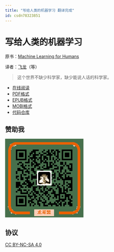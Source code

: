 ```yaml
---
title: "写给人类的机器学习 翻译完成"
id: csdn78323851
---
```


# 写给人类的机器学习

原书：[Machine Learning for Humans](https://medium.com/machine-learning-for-humans/)

译者：[飞龙](https://github.com/wizardforcel)（等）

> 这个世界不缺少科学家，缺少能说人话的科学家。

*   [在线阅读](https://www.gitbook.com/book/wizardforcel/ml-for-humans/details)
*   [PDF格式](https://www.gitbook.com/download/pdf/book/wizardforcel/ml-for-humans)
*   [EPUB格式](https://www.gitbook.com/download/epub/book/wizardforcel/ml-for-humans)
*   [MOBI格式](https://www.gitbook.com/download/mobi/book/wizardforcel/ml-for-humans)
*   [代码仓库](http://github.com/wizardforcel/ml-for-humans-zh)

## 赞助我

![](../img/45f07db2961cce0d7b503f7fee947596.png)

## 协议

[CC BY-NC-SA 4.0](http://creativecommons.org/licenses/by-nc-sa/4.0/)